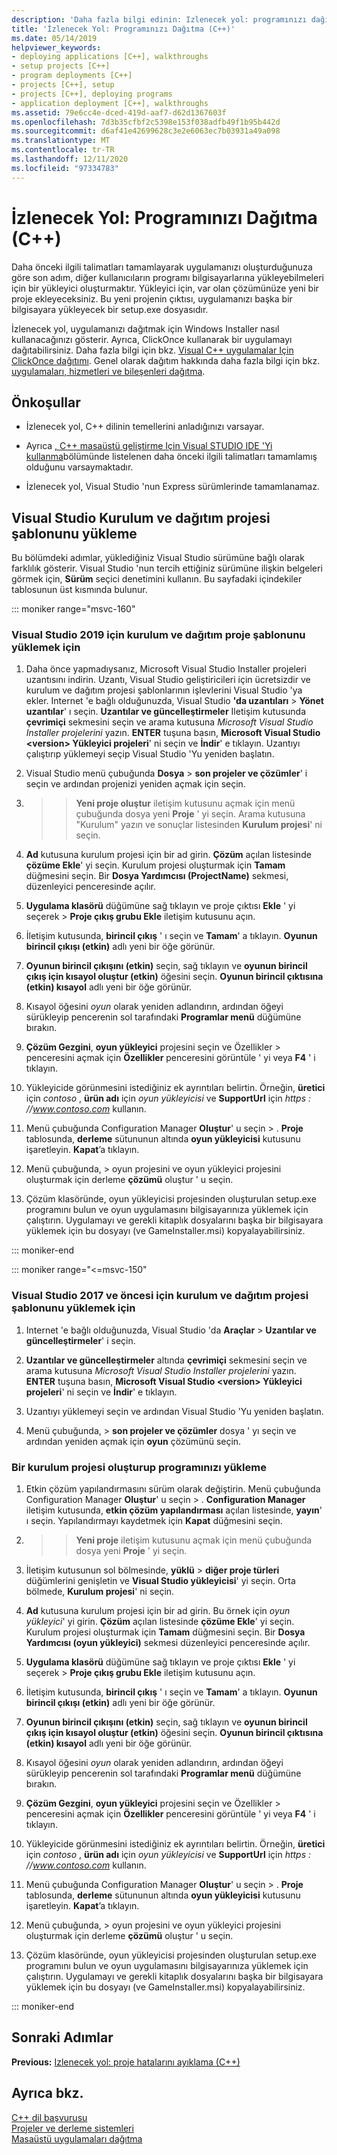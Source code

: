```yaml
---
description: 'Daha fazla bilgi edinin: Izlenecek yol: programınızı dağıtma (C++)'
title: 'İzlenecek Yol: Programınızı Dağıtma (C++)'
ms.date: 05/14/2019
helpviewer_keywords:
- deploying applications [C++], walkthroughs
- setup projects [C++]
- program deployments [C++]
- projects [C++], setup
- projects [C++], deploying programs
- application deployment [C++], walkthroughs
ms.assetid: 79e6cc4e-dced-419d-aaf7-d62d1367603f
ms.openlocfilehash: 7d3b35cfbf2c5398e153f038adfb49f1b95b442d
ms.sourcegitcommit: d6af41e42699628c3e2e6063ec7b03931a49a098
ms.translationtype: MT
ms.contentlocale: tr-TR
ms.lasthandoff: 12/11/2020
ms.locfileid: "97334783"
---
```

# <a name="walkthrough-deploying-your-program-c"></a>İzlenecek Yol: Programınızı Dağıtma (C++)

Daha önceki ilgili talimatları tamamlayarak uygulamanızı oluşturduğunuza göre son adım, diğer kullanıcıların programı bilgisayarlarına yükleyebilmeleri için bir yükleyici oluşturmaktır. Yükleyici için, var olan çözümünüze yeni bir proje ekleyeceksiniz. Bu yeni projenin çıktısı, uygulamanızı başka bir bilgisayara yükleyecek bir setup.exe dosyasıdır.

İzlenecek yol, uygulamanızı dağıtmak için Windows Installer nasıl kullanacağınızı gösterir. Ayrıca, ClickOnce kullanarak bir uygulamayı dağıtabilirsiniz. Daha fazla bilgi için bkz. [Visual C++ uygulamalar Için ClickOnce dağıtımı](../windows/clickonce-deployment-for-visual-cpp-applications.md). Genel olarak dağıtım hakkında daha fazla bilgi için bkz. [uygulamaları, hizmetleri ve bileşenleri dağıtma](/visualstudio/deployment/deploying-applications-services-and-components).

## <a name="prerequisites"></a>Önkoşullar

- İzlenecek yol, C++ dilinin temellerini anladığınızı varsayar.

- Ayrıca [, C++ masaüstü geliştirme Için Visual STUDIO IDE 'Yi kullanma](using-the-visual-studio-ide-for-cpp-desktop-development.md)bölümünde listelenen daha önceki ilgili talimatları tamamlamış olduğunu varsaymaktadır.

- İzlenecek yol, Visual Studio 'nun Express sürümlerinde tamamlanamaz.

## <a name="install-the-visual-studio-setup-and-deployment-project-template"></a>Visual Studio Kurulum ve dağıtım projesi şablonunu yükleme

Bu bölümdeki adımlar, yüklediğiniz Visual Studio sürümüne bağlı olarak farklılık gösterir. Visual Studio 'nun tercih ettiğiniz sürümüne ilişkin belgeleri görmek için, **Sürüm** seçici denetimini kullanın. Bu sayfadaki içindekiler tablosunun üst kısmında bulunur.

<!-- markdownlint-disable MD034 -->

::: moniker range="msvc-160"

### <a name="to-install-the-setup-and-deployment-project-template-for-visual-studio-2019"></a>Visual Studio 2019 için kurulum ve dağıtım proje şablonunu yüklemek için

1. Daha önce yapmadıysanız, Microsoft Visual Studio Installer projeleri uzantısını indirin. Uzantı, Visual Studio geliştiricileri için ücretsizdir ve kurulum ve dağıtım projesi şablonlarının işlevlerini Visual Studio 'ya ekler. Internet 'e bağlı olduğunuzda, Visual Studio **'da uzantıları**  >  **Yönet uzantılar**' ı seçin. **Uzantılar ve güncelleştirmeler** Iletişim kutusunda **çevrimiçi** sekmesini seçin ve arama kutusuna *Microsoft Visual Studio Installer projelerini* yazın. **ENTER** tuşuna basın, **Microsoft Visual Studio \<version> Yükleyici projeleri**' ni seçin ve **İndir**' e tıklayın. Uzantıyı çalıştırıp yüklemeyi seçip Visual Studio 'Yu yeniden başlatın.

1. Visual Studio menü çubuğunda **Dosya** > **son projeler ve çözümler**' i seçin ve ardından projenizi yeniden açmak için seçin.

1.   >    >  **Yeni proje oluştur** iletişim kutusunu açmak için menü çubuğunda dosya yeni **Proje** ' yi seçin. Arama kutusuna "Kurulum" yazın ve sonuçlar listesinden **Kurulum projesi**' ni seçin.

1. **Ad** kutusuna kurulum projesi için bir ad girin. **Çözüm** açılan listesinde **çözüme Ekle**' yi seçin. Kurulum projesi oluşturmak için **Tamam** düğmesini seçin. Bir **Dosya Yardımcısı (ProjectName)** sekmesi, düzenleyici penceresinde açılır.

1. **Uygulama klasörü** düğümüne sağ tıklayın ve proje çıktısı **Ekle** ' yi seçerek >  **Proje çıkış grubu Ekle** iletişim kutusunu açın.

1. İletişim kutusunda, **birincil çıkış** ' ı seçin ve **Tamam**' a tıklayın. **Oyunun birincil çıkışı (etkin)** adlı yeni bir öğe görünür.

1. **Oyunun birincil çıkışını (etkin)** seçin, sağ tıklayın ve **oyunun birincil çıkış için kısayol oluştur (etkin)** öğesini seçin. **Oyunun birincil çıktısına (etkin) kısayol** adlı yeni bir öğe görünür.

1. Kısayol öğesini *oyun* olarak yeniden adlandırın, ardından öğeyi sürükleyip pencerenin sol tarafındaki **Programlar menü** düğümüne bırakın.

1. **Çözüm Gezgini**, **oyun yükleyici** projesini seçin ve Özellikler  > penceresini açmak için **Özellikler** penceresini görüntüle ' yi veya **F4** '  i tıklayın.

1. Yükleyicide görünmesini istediğiniz ek ayrıntıları belirtin.  Örneğin, **üretici** için *contoso* , **ürün adı** için *oyun yükleyicisi* ve **SupportUrl** için *https \: //www.contoso.com* kullanın.

1. Menü çubuğunda Configuration Manager **Oluştur**' u seçin  >  . **Proje** tablosunda, **derleme** sütununun altında **oyun yükleyicisi** kutusunu işaretleyin. **Kapat**’a tıklayın.

1. Menü çubuğunda,  > oyun projesini ve oyun yükleyici projesini oluşturmak için derleme **çözümü** oluştur ' u seçin.

1. Çözüm klasöründe, oyun yükleyicisi projesinden oluşturulan setup.exe programını bulun ve oyun uygulamasını bilgisayarınıza yüklemek için çalıştırın. Uygulamayı ve gerekli kitaplık dosyalarını başka bir bilgisayara yüklemek için bu dosyayı (ve GameInstaller.msi) kopyalayabilirsiniz.

::: moniker-end

::: moniker range="<=msvc-150"

### <a name="to-install-the-setup-and-deployment-project-template-for-visual-studio-2017-and-earlier"></a>Visual Studio 2017 ve öncesi için kurulum ve dağıtım projesi şablonunu yüklemek için

1. Internet 'e bağlı olduğunuzda, Visual Studio 'da **Araçlar** > **Uzantılar ve güncelleştirmeler**' i seçin.

1. **Uzantılar ve güncelleştirmeler** altında **çevrimiçi** sekmesini seçin ve arama kutusuna *Microsoft Visual Studio Installer projelerini* yazın. **ENTER** tuşuna basın, **Microsoft Visual Studio \<version> Yükleyici projeleri**' ni seçin ve **İndir**' e tıklayın.

1. Uzantıyı yüklemeyi seçin ve ardından Visual Studio 'Yu yeniden başlatın.

1. Menü çubuğunda,  > **son projeler ve çözümler** dosya ' yı seçin ve ardından yeniden açmak için **oyun** çözümünü seçin.

### <a name="to-create-a-setup-project-and-install-your-program"></a>Bir kurulum projesi oluşturup programınızı yükleme

1. Etkin çözüm yapılandırmasını sürüm olarak değiştirin. Menü çubuğunda Configuration Manager **Oluştur**' u seçin  >  . **Configuration Manager** iletişim kutusunda, **etkin çözüm yapılandırması** açılan listesinde, **yayın**' ı seçin. Yapılandırmayı kaydetmek için **Kapat** düğmesini seçin.

1.  >  > **Yeni proje** iletişim kutusunu açmak için menü çubuğunda dosya yeni **Proje** ' yi seçin.

1. İletişim kutusunun sol bölmesinde, **yüklü**  >  **diğer proje türleri** düğümlerini genişletin ve **Visual Studio yükleyicisi**' yi seçin. Orta bölmede, **Kurulum projesi**' ni seçin.

1. **Ad** kutusuna kurulum projesi için bir ad girin. Bu örnek için *oyun yükleyici*' yi girin. **Çözüm** açılan listesinde **çözüme Ekle**' yi seçin. Kurulum projesi oluşturmak için **Tamam** düğmesini seçin. Bir **Dosya Yardımcısı (oyun yükleyici)** sekmesi düzenleyici penceresinde açılır.

1. **Uygulama klasörü** düğümüne sağ tıklayın ve proje çıktısı **Ekle** ' yi seçerek >  **Proje çıkış grubu Ekle** iletişim kutusunu açın.

1. İletişim kutusunda, **birincil çıkış** ' ı seçin ve **Tamam**' a tıklayın. **Oyunun birincil çıkışı (etkin)** adlı yeni bir öğe görünür.

1. **Oyunun birincil çıkışını (etkin)** seçin, sağ tıklayın ve **oyunun birincil çıkış için kısayol oluştur (etkin)** öğesini seçin. **Oyunun birincil çıktısına (etkin) kısayol** adlı yeni bir öğe görünür.

1. Kısayol öğesini *oyun* olarak yeniden adlandırın, ardından öğeyi sürükleyip pencerenin sol tarafındaki **Programlar menü** düğümüne bırakın.

1. **Çözüm Gezgini**, **oyun yükleyici** projesini seçin ve Özellikler  > penceresini açmak için **Özellikler** penceresini görüntüle ' yi veya **F4** '  i tıklayın.

1. Yükleyicide görünmesini istediğiniz ek ayrıntıları belirtin.  Örneğin, **üretici** için *contoso* , **ürün adı** için *oyun yükleyicisi* ve **SupportUrl** için *https \: //www.contoso.com* kullanın.

1. Menü çubuğunda Configuration Manager **Oluştur**' u seçin  >  . **Proje** tablosunda, **derleme** sütununun altında **oyun yükleyicisi** kutusunu işaretleyin. **Kapat**’a tıklayın.

1. Menü çubuğunda,  > oyun projesini ve oyun yükleyici projesini oluşturmak için derleme **çözümü** oluştur ' u seçin.

1. Çözüm klasöründe, oyun yükleyicisi projesinden oluşturulan setup.exe programını bulun ve oyun uygulamasını bilgisayarınıza yüklemek için çalıştırın. Uygulamayı ve gerekli kitaplık dosyalarını başka bir bilgisayara yüklemek için bu dosyayı (ve GameInstaller.msi) kopyalayabilirsiniz.

::: moniker-end

## <a name="next-steps"></a>Sonraki Adımlar

**Previous:** [Izlenecek yol: proje hatalarını ayıklama (C++)](walkthrough-debugging-a-project-cpp.md)

## <a name="see-also"></a>Ayrıca bkz.

[C++ dil başvurusu](../cpp/cpp-language-reference.md)<br/>
[Projeler ve derleme sistemleri](../build/projects-and-build-systems-cpp.md)<br/>
[Masaüstü uygulamaları dağıtma](../windows/deploying-native-desktop-applications-visual-cpp.md)<br/>
